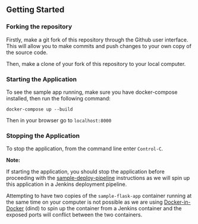 ## Getting Started

### Forking the repository

Firstly, make a git fork of this repository through the Github user interface. This will allow you to make commits and push changes to your own copy of the source code.

Then, make a clone of your fork of this repository to your local computer.

### Starting the Application

To see the sample app running, make sure you have docker-compose installed, then run the following command:

`docker-compose up --build`

Then in your browser go to `localhost:8000`

### Stopping the Application

To stop the application, from the command line enter `Control-C`.

**Note:**

If starting the application, you should stop the application before proceeding with the [sample-deploy-pipeline](https://github.com/wilvk/sample-deploy-pipeline) instructions as we will spin up this application in a Jenkins deployment pipeline.

Attempting to have two copies of the `sample-flask-app` container running at the same time on your computer is not possible as we are using [Docker-in-Docker](https://www.docker.com/blog/docker-can-now-run-within-docker/) (dind) to spin up the container from a Jenkins container and the exposed ports will conflict between the two containers.
